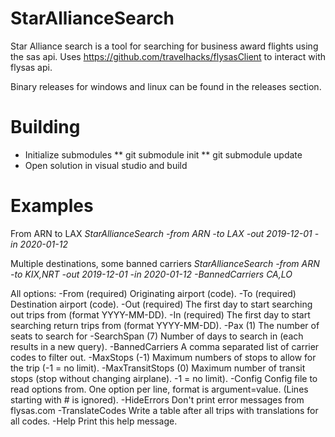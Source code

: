 StarAllianceSearch
==================

Star Alliance search is a tool for searching for business award flights using the sas api.
Uses https://github.com/travelhacks/flysasClient to interact with flysas api.

Binary releases for windows and linux can be found in the releases section.


Building
===============
* Initialize submodules
** git submodule init
** git submodule update
* Open solution in visual studio and build


Examples
===========

From ARN to LAX
_StarAllianceSearch -from ARN -to LAX -out 2019-12-01 -in 2020-01-12_

Multiple destinations, some banned carriers
_StarAllianceSearch -from ARN -to KIX,NRT -out 2019-12-01 -in 2020-01-12 -BannedCarriers CA,LO_

All options:
-From            (required) Originating airport (code).
-To              (required) Destination airport (code).
-Out             (required) The first day to start searching out trips from (format YYYY-MM-DD).
-In              (required) The first day to start searching return trips from (format YYYY-MM-DD).
-Pax             (1)        The number of seats to search for
-SearchSpan      (7)        Number of days to search in (each results in a new query).
-BannedCarriers             A comma separated list of carrier codes to filter out.
-MaxStops        (-1)       Maximum numbers of stops to allow for the trip (-1 = no limit).
-MaxTransitStops (0)        Maximum number of transit stops (stop without changing airplane). -1 = no limit).
-Config                     Config file to read options from. One option per line, format is argument=value. (Lines starting with # is ignored).
-HideErrors                 Don't print error messages from flysas.com
-TranslateCodes             Write a table after all trips with translations for all codes.
-Help                       Print this help message.